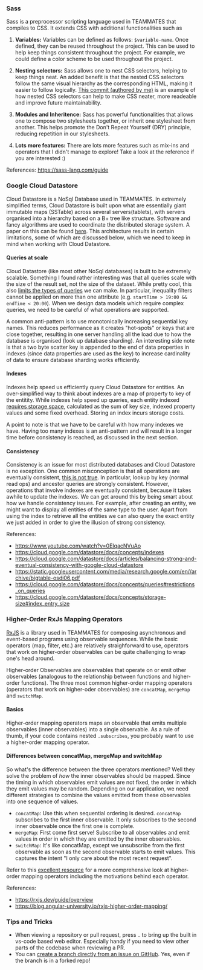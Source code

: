 ### Sass

Sass is a preprocessor scripting language used in TEAMMATES that compiles to CSS. It extends CSS with additional functionalities such as

1. **Variables:** Variables can be defined as follows: `$variable-name`. Once defined, they can be reused throughout the project. This can be used to help keep things consistent throughout the project. For example, we could define a color scheme to be used throughout the project.

1. **Nesting selectors:** Sass allows one to nest CSS selectors, helping to keep things neat. An added benefit is that the nested CSS selectors follow the same visual hierarchy as the corresponding HTML, making it easier to follow logically. [This commit (authored by me)](https://github.com/TEAMMATES/teammates/pull/11545/commits/84880f5fd01920438f38a15daa10a820d983044c) is an example of how nested CSS selectors can help to make CSS neater, more readeable and improve future maintainability.

1. **Modules and Inheritence:** Sass has powerful functionalities that allows one to compose two stylesheets together, or inherit one stylesheet from another. This helps promote the Don't Repeat Yourself (DRY) principle, reducing repetition in our stylesheets.


1. **Lots more features:** There are lots more features such as mix-ins and operators that I didn't manage to explore! Take a look at the reference if you are interested :)

References: https://sass-lang.com/guide

### Google Cloud Datastore

Cloud Datastore is a NoSql Database used in TEAMMATES. In extremely simplified terms, Cloud Datastore is built upon what are essentially giant immutable maps (SSTable) across several servers(tablets), with servers organised into a hierarchy based on a B+ tree like structure. Software and fancy algorithms are used to coordinate the distributed storage system. A paper on this can be found [here](https://static.googleusercontent.com/media/research.google.com/en//archive/bigtable-osdi06.pdf). This architecture results in certain limitations, some of which are discussed below, which we need to keep in mind when working with Cloud Datastore.

#### Queries at scale
Cloud Datastore (like most other NoSql databases) is built to be extremely scalable. Something I found rather interesting was that all queries scale with the size of the result set, not the size of the dataset. While pretty cool, this also [limits the types of queries](https://cloud.google.com/datastore/docs/concepts/queries#restrictions_on_queries) we can make. In particular, inequality filters cannot be applied on more than one attribute (e.g. `startTime > 19:00 && endTime < 20:00`). When we design data models which require complex queries, we need to be careful of what operations are supported.

A common anti-pattern is to use monotonically increasing sequential key names. This reduces performance as it creates "hot-spots" or keys that are close together, resulting in one server handling all the load due to how the database is organised (look up database sharding). An interesting side note is that a two byte scatter key is appended to the end of data properties in indexes (since data properties are used as the key) to increase cardinality of data to ensure database sharding works efficiently.

#### Indexes
Indexes help speed us efficiently query Cloud Datastore for entities. An over-simplified way to think about indexes are a map of property to key of the entitity. While indexes help speed up queries, each entity indexed [requires storage space](https://cloud.google.com/datastore/docs/concepts/storage-size#index_entry_size), calculated as the sum of key size, indexed property values and some fixed overhead. Storing an index incurs storage costs. 

A point to note is that we have to be careful with how many indexes we have. Having too many indexes is an anti-pattern and will result in a longer time before consistency is reached, as discussed in the next section.

#### Consistency
Consistency is an issue for most distributed databases and Cloud Datastore is no exception. One common misconception is that all operations are eventually consistent, [this is not true](https://cloud.google.com/datastore/docs/articles/balancing-strong-and-eventual-consistency-with-google-cloud-datastore). In particular, lookup by key (normal read ops) and ancestor queries are strongly consistent. However, operations that involve indexes are eventually consistent, because it takes awhile to update the indexes. We can get around this by being smart about how we handle consistency issues. For example, after creating an entity, we might want to display all entities of the same type to the user. Apart from using the index to retrieve all the entities we can also query the exact entity we just added in order to give the illusion of strong consistency.

References: 
* https://www.youtube.com/watch?v=0EIqacNVuAo
* https://cloud.google.com/datastore/docs/concepts/indexes
* https://cloud.google.com/datastore/docs/articles/balancing-strong-and-eventual-consistency-with-google-cloud-datastore
* https://static.googleusercontent.com/media/research.google.com/en//archive/bigtable-osdi06.pdf
* https://cloud.google.com/datastore/docs/concepts/queries#restrictions_on_queries
* https://cloud.google.com/datastore/docs/concepts/storage-size#index_entry_size

### Higher-Order RxJs Mapping Operators

[RxJS](https://rxjs.dev/guide/overview) is a library used in TEAMMATES for composing asynchronous and event-based programs using observable sequences. While the basic operators (map, filter, etc.) are relatively straighforward to use, operators that work on higher-order observables can be quite challenging to wrap one's head around.

Higher-order Observables are observables that operate on or emit other observables (analogous to the relationship between functions and higher-order functions). The three most common higher-order mapping operators (operators that work on higher-oder observables) are `concatMap`, `mergeMap` and `switchMap`.

#### Basics

Higher-order mapping operators maps an observable that emits multiple observables (inner observables) into a single observable. As a rule of thumb, if your code contains nested `.subscribes`, you probably want to use a higher-order mapping operator.

#### Differences between concatMap, mergeMap and switchMap

So what's the difference between the three operators mentioned? Well they solve the problem of _how_ the inner observables should be mapped. Since the timing in which observables emit values are not fixed, the order in which they emit values may be random. Depending on our application, we need different strategies to combine the values emitted from these observables into one sequence of values.

* `concatMap`: Use this when sequential ordering is desired. `concatMap` subscribes to the first inner observable. It only subscribes to the second inner observable once the first one is complete.
* `mergeMap`: First come first serve! Subscribe to all observables and emit values in order in which they are emitted by the inner observables.
* `switchMap`: It's like concatMap, except we unsubscribe from the first observable as soon as the second observable starts to emit values. This captures the intent "I only care about the most recent request". 

Refer to this [excellent resource](https://blog.angular-university.io/rxjs-higher-order-mapping/) for a more comprehensive look at higher-order mapping operators including the motivations behind each operator.

References:
* https://rxjs.dev/guide/overview
* https://blog.angular-university.io/rxjs-higher-order-mapping/

### Tips and Tricks

* When viewing a repository or pull request, press `.` to bring up the built in vs-code based web editor. Especially handy if you need to view other parts of the codebase when reviewing a PR.
* You can [create a branch directly from an issue on GitHub](https://github.blog/2022-03-21-start-working-on-github-issues-faster/). Yes, even if the branch is in a forked repo!
